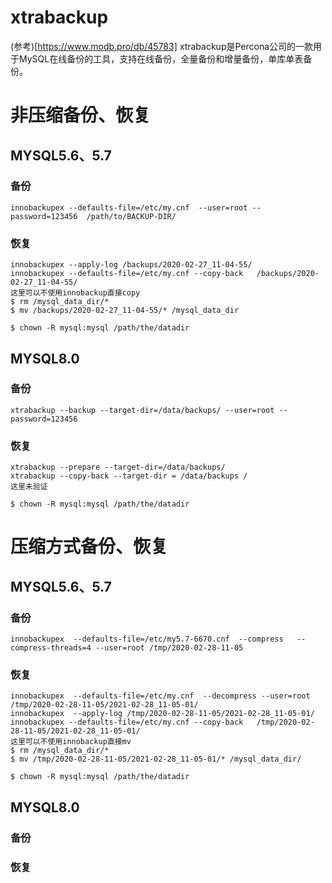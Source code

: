 # xtrabackup
(参考)[https://www.modb.pro/db/45783]
xtrabackup是Percona公司的一款用于MySQL在线备份的工具，支持在线备份，全量备份和增量备份，单库单表备份。

# 非压缩备份、恢复
## MYSQL5.6、5.7
### 备份

    innobackupex --defaults-file=/etc/my.cnf  --user=root --password=123456  /path/to/BACKUP-DIR/

### 恢复

    innobackupex --apply-log /backups/2020-02-27_11-04-55/
    innobackupex --defaults-file=/etc/my.cnf --copy-back   /backups/2020-02-27_11-04-55/
    这里可以不使用innobackup直接copy
    $ rm /mysql_data_dir/*
    $ mv /backups/2020-02-27_11-04-55/* /mysql_data_dir
    
    $ chown -R mysql:mysql /path/the/datadir

## MYSQL8.0
### 备份

    xtrabackup --backup --target-dir=/data/backups/ --user=root --password=123456

### 恢复

    xtrabackup --prepare --target-dir=/data/backups/
    xtrabackup --copy-back --target-dir = /data/backups /
    这里未验证

    $ chown -R mysql:mysql /path/the/datadir

# 压缩方式备份、恢复
## MYSQL5.6、5.7
### 备份

    innobackupex  --defaults-file=/etc/my5.7-6670.cnf  --compress   --compress-threads=4 --user=root /tmp/2020-02-28-11-05

### 恢复

    innobackupex  --defaults-file=/etc/my.cnf  --decompress --user=root /tmp/2020-02-28-11-05/2021-02-28_11-05-01/
    innobackupex  --apply-log /tmp/2020-02-28-11-05/2021-02-28_11-05-01/
    innobackupex --defaults-file=/etc/my.cnf --copy-back   /tmp/2020-02-28-11-05/2021-02-28_11-05-01/
    这里可以不使用innobackup直接mv
    $ rm /mysql_data_dir/*
    $ mv /tmp/2020-02-28-11-05/2021-02-28_11-05-01/* /mysql_data_dir/

    $ chown -R mysql:mysql /path/the/datadir

## MYSQL8.0

### 备份
### 恢复

